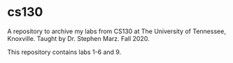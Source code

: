 # cs130

A repository to archive my labs from CS130 at The University of Tennessee, Knoxville. Taught by Dr. Stephen Marz. Fall 2020.

This repository contains labs 1-6 and 9.
